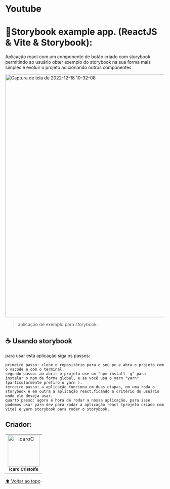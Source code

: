# Youtube

<h1>🔰Storybook example app. (ReactJS & Vite & Storybook):</h1>
<p>Aplicação react com um componente de botão criado com storybook permitindo ao usuário obter exemplo do storybook na sua forma mais simples e evoluir o projeto adicionando outros componentes</p>

<a data-flickr-embed="true" href="https://www.flickr.com/photos/196553482@N03/52570324777/in/dateposted-public/" title="Captura de tela de 2022-12-18 10-32-08"><img src="https://live.staticflickr.com/65535/52570324777_f6b5b54892_o.png" width="1366" height="768" alt="Captura de tela de 2022-12-18 10-32-08"></a>

> aplicação de exemplo para storybook.

## ☕ Usando storybook
para usar está aplicação siga os passos:

```
primeiro passo: clone o repositório para o seu pc e abra o projeto com o vscode e com o terminal.
segundo passo: ao abrir o projeto use um "npm install -g" para instalar o npm de forma global, e se você usa o yarn "yarn" (particularmente prefiro o yarn ).
terceiro passo: a aplicação funciona em duas etapas, em uma roda o storybook e em outra a aplicação react,ficando a critério do usuário onde ele deseja usar.
quarto passo: agora é hora de rodar a nossa aplicação, para isso podemos usar yarn dev para rodar a aplicação react (projeto criado com vite) e yarn storybook para rodar o storybook.
```

## Criador:

<table>
  <tr>
    <td align="center">
      <a href="https://www.linkedin.com/in/%C3%ADcaro-cristolfe-0b8104197/" target="_blanked">
        <img src="https://i.ibb.co/52ySbfP/icaroC.jpg" alt="icaroC" border="0" width= "100px"/><br>
        <sub>
          <b>Ícaro Cristolfe</b>
        </sub>
      </a>
    </td>
  </tr>
</table>



[⬆ Voltar ao topo](#Youtube)<br>
